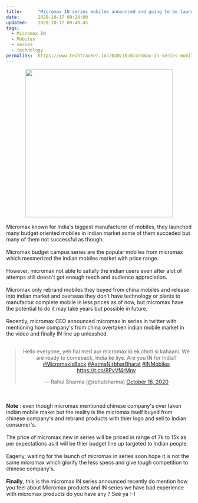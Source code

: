 ```yaml
---
title:		"Micromax IN series mobiles announced and going to be launched soon !"
date:		2020-10-17 09:24:00
updated:	2020-10-17 09:40:45
tags: 
  - Micromax IN
  - Mobiles
  - series
  - technology	
permalink:	https://www.techtracker.in/2020/10/micromax-in-series-mobiles-announced.html
---
```


<div><div class="separator" style="clear: both; text-align: center;">
  <a href="https://lh3.googleusercontent.com/-AR1FlC97o4g/X4prA2PpAmI/AAAAAAAAB0Q/6p2CtZOnr4MDPLdsXF9Tggzg7wybu7sYwCLcBGAsYHQ/s1600/1602906879170485-0.png" imageanchor="1" style="margin-left: 1em; margin-right: 1em;">
    <img border="0" src="https://lh3.googleusercontent.com/-AR1FlC97o4g/X4prA2PpAmI/AAAAAAAAB0Q/6p2CtZOnr4MDPLdsXF9Tggzg7wybu7sYwCLcBGAsYHQ/s1600/1602906879170485-0.png" width="400">
  </a>
</div></div><div><br></div>Micromax known for India's biggest manufacturer of mobiles, they launched many budget oriented mobiles in indian market some of them succeded but many of them not successful as though.<div><br></div><div>Micromax budget campus series are the popular mobiles from micromax which mesmerized the indian mobiles market with price range.</div><div><br></div><div>However, micromax not able to satisfy the indian users even after alot of attemps still doesn't got enough reach and audience appreciation.</div><div><br></div><div>Micromax only rebrand mobiles they buyed from china mobiles and release into indian market and overseas they don't have technology or plants to manufactur complete mobile in less prices as of now, but micromax have the potential to do it may take years but possible in future.</div><div><br></div><div>Recently, micromax CEO announced micromax in series in twitter with mentioning how company's from china overtaken indian mobile market in the video and finally IN line up unleashed.</div><div><br></div><div><div><blockquote class="twitter-tweet" data-dnt="true" align="center"><p lang="en" dir="ltr">Hello everyone, yeh hai meri aur micromax ki ek choti si kahaani. We are ready to comeback, India ke liye. Are you IN for India? <a href="https://twitter.com/hashtag/MicromaxIsBack?src=hash&amp;ref_src=twsrc%5Etfw">#MicromaxIsBack</a> <a href="https://twitter.com/hashtag/AatmaNirbharBharat?src=hash&amp;ref_src=twsrc%5Etfw">#AatmaNirbharBharat</a> <a href="https://twitter.com/hashtag/INMobiles?src=hash&amp;ref_src=twsrc%5Etfw">#INMobiles</a> <a href="https://t.co/8PvVf4rMnv">https://t.co/8PvVf4rMnv</a></p>— Rahul Sharma (@rahulsharma) <a href="https://twitter.com/rahulsharma/status/1316999609336557568?ref_src=twsrc%5Etfw">October 16, 2020</a></blockquote></div><div><script async="" src="https://platform.twitter.com/widgets.js" charset="utf-8"></script></div></div><div><br></div><div><br></div><div><b>Note</b> : even though micromax mentioned chinese company's over taken indian mobile maket but the reality is the micromax itself buyed from chinese company's and rebrand products with thier logo and sell to Indian consumer's.</div><div><br></div><div>The price of micromax new in series will be priced in range of 7k to 15k as per expectations as it will be thier budget line up targeted to indian people.</div><div><br></div><div>Eagerly, waiting for the launch of micromax in series soon hope it is not the same micromax which glorify the less specs and give tough competition to chinese company's.</div><div><br></div><div><b>Finally</b>, this is the micromax IN series announced recently do mention how you feel about Micromax products and IN series we have bad experience with micromax products do you have any ? See ya :-)</div><div><br></div><div><br></div>
<!-- no comments on this post -->